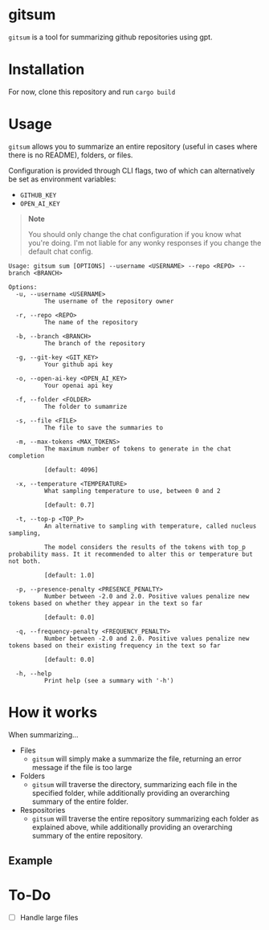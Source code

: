 # gitsum

`gitsum` is a tool for summarizing github repositories using gpt.

# Installation
For now, clone this repository and run `cargo build`

# Usage
`gitsum` allows you to summarize an entire repository (useful in cases where there is no README), folders, or files. 

Configuration is provided through CLI flags, two of which can alternatively be set as environment variables:
- `GITHUB_KEY`
- `OPEN_AI_KEY`

> **Note**
>
> You should only change the chat configuration if you know what you're doing. I'm not liable
> for any wonky responses if you change the default chat config.

```shell
Usage: gitsum sum [OPTIONS] --username <USERNAME> --repo <REPO> --branch <BRANCH>

Options:
  -u, --username <USERNAME>
          The username of the repository owner

  -r, --repo <REPO>
          The name of the repository

  -b, --branch <BRANCH>
          The branch of the repository

  -g, --git-key <GIT_KEY>
          Your github api key

  -o, --open-ai-key <OPEN_AI_KEY>
          Your openai api key

  -f, --folder <FOLDER>
          The folder to sumamrize

  -s, --file <FILE>
          The file to save the summaries to

  -m, --max-tokens <MAX_TOKENS>
          The maximum number of tokens to generate in the chat completion
          
          [default: 4096]

  -x, --temperature <TEMPERATURE>
          What sampling temperature to use, between 0 and 2
          
          [default: 0.7]

  -t, --top-p <TOP_P>
          An alternative to sampling with temperature, called nucleus sampling,
          
          The model considers the results of the tokens with top_p probability mass. It it recommended to alter this or temperature but not both.
          
          [default: 1.0]

  -p, --presence-penalty <PRESENCE_PENALTY>
          Number between -2.0 and 2.0. Positive values penalize new tokens based on whether they appear in the text so far
          
          [default: 0.0]

  -q, --frequency-penalty <FREQUENCY_PENALTY>
          Number between -2.0 and 2.0. Positive values penalize new tokens based on their existing frequency in the text so far
          
          [default: 0.0]

  -h, --help
          Print help (see a summary with '-h')
```

# How it works
When summarizing...
- Files
  - `gitsum` will simply make a summarize the file, returning an error message if the file is too large
- Folders
  - `gitsum` will traverse the directory, summarizing each file in the specified folder, while additionally providing an overarching summary of the entire folder.
- Respositories
  - `gitsum` will traverse the entire repository summarizing each folder as explained above, while additionally providing an overarching summary of the entire repository. 

## Example

# To-Do
- [ ] Handle large files 